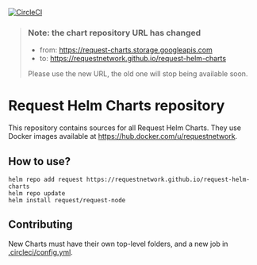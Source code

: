 [![CircleCI](https://circleci.com/gh/RequestNetwork/request-helm-charts.svg?style=svg&circle-token=7f672824b8febacaea69fa451b9944fd07454617)](https://circleci.com/gh/RequestNetwork/request-helm-charts)

> ### Note: the chart repository URL has changed
> - from: https://request-charts.storage.googleapis.com
> - to: https://requestnetwork.github.io/request-helm-charts
> 
> Please use the new URL, the old one will stop being available soon.

# Request Helm Charts repository

This repository contains sources for all Request Helm Charts.
They use Docker images available at https://hub.docker.com/u/requestnetwork.

## How to use?

```
helm repo add request https://requestnetwork.github.io/request-helm-charts
helm repo update
helm install request/request-node
```

## Contributing

New Charts must have their own top-level folders, and a new job in [.circleci/config.yml](.circleci/config.yml).

